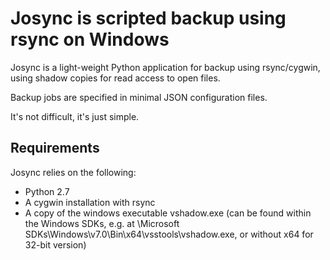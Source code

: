 # Josync is scripted backup using rsync on Windows

Josync is a light-weight Python application for backup using rsync/cygwin, using shadow copies for read access to open files.

Backup jobs are specified in minimal JSON configuration files.

It's not difficult, it's just simple.

## Requirements

Josync relies on the following:

* Python 2.7
* A cygwin installation with rsync
* A copy of the windows executable vshadow.exe (can be found within the Windows SDKs, e.g. at \Microsoft SDKs\Windows\v7.0\Bin\x64\vsstools\vshadow.exe, or without x64 for 32-bit version)